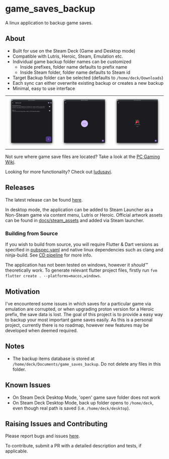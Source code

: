 # game_saves_backup

A linux application to backup game saves.

## About

- Built for use on the Steam Deck (Game and Desktop mode)
- Compatible with Lutris, Heroic, Steam, Emulation etc.
- Individual game backup folder names can be customized
    - Inside prefixes, folder name defaults to prefix name
    - Inside Steam folder, folder name defaults to Steam id
- Target Backup folder can be selected (defaults to `/home/deck/Downloads`)
- Each sync can either overwrite existing backup or creates a new backup
- Minimal, easy to use interface

<table>
<tr>
<td><img src="docs/screenshots/screenshot1.png"></td>
<td><img src="docs/screenshots/screenshot2.png"></td>
<td><img src="docs/screenshots/screenshot3.png"></td>
</tr>
</table>

Not sure where game save files are located? Take a look at the [PC Gaming Wiki](https://www.pcgamingwiki.com/).

Looking for more functionality? Check out [ludusavi](https://github.com/mtkennerly/ludusavi).

## Releases

The latest release can be found [here](https://github.com/defuncart/game_saves_backup/releases/latest). 

In desktop mode, the application can be added to Steam Launcher as a Non-Steam game via content menu, Lutris or Heroic. Official artwork assets can be found in [docs/steam_assets](docs/steam_assets) and added via Steam launcher.

### Building from Source

If you wish to build from source, you will require Flutter & Dart versions as specified in [pubspec.yaml](pubspec.yaml) and native linux dependencies such as clang and ninja-build. See [CD pipeline](.github/workflows/cd_main.yml) for more info.

The application has not been tested on windows, however it *should™* theoretically work. To generate relevant flutter project files, firstly run `fvm flutter create . --platforms=macos,windows`.

## Motivation

I've encountered some issues in which saves for a particular game via emulation are corrupted, or when upgrading proton version for a Heroic prefix, the save data is lost. The goal of this project is to provide a easy way to backup your most important game saves easily. As this is a personal project, currently there is no roadmap, however new features may be developed when deemed required.

## Notes

- The backup items database is stored at `/home/deck/Documents/game_saves_backup`. Do not delete any files in this folder.

## Known Issues

- On Steam Deck Desktop Mode, 'open' game save folder does not work
- On Steam Deck Desktop Mode, back up folder opens to `/home/deck`, even though real path is saved (i.e. `/home/deck/desktop`).

## Raising Issues and Contributing

Please report bugs and issues [here](https://github.com/defuncart/game_saves_backup/issues).

To contribute, submit a PR with a detailed description and tests, if applicable.
